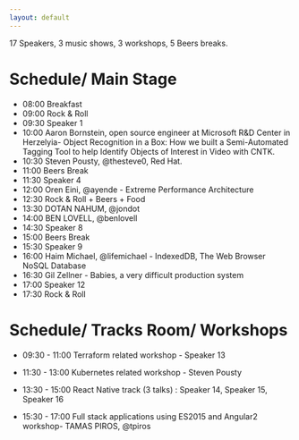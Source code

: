 ```yaml
---
layout: default
---
```

17 Speakers, 3 music shows, 3 workshops, 5 Beers breaks. 

# Schedule/ Main Stage
- 08:00 Breakfast
- 09:00 Rock & Roll
- 09:30 Speaker 1
- 10:00 Aaron Bornstein, open source engineer at Microsoft R&D Center in Herzelyia- Object Recognition in a Box: How we built a Semi-Automated Tagging Tool to help Identify Objects of Interest in Video with CNTK.
- 10:30 Steven Pousty, @thesteve0, Red Hat.
- 11:00 Beers Break
- 11:30 Speaker 4
- 12:00 Oren Eini, @ayende - Extreme Performance Architecture 
- 12:30 Rock & Roll + Beers + Food
- 13:30 DOTAN NAHUM, @jondot 
- 14:00 BEN LOVELL, @benlovell 
- 14:30 Speaker 8  
- 15:00 Beers Break
- 15:30 Speaker 9
- 16:00 Haim Michael, @lifemichael - IndexedDB, The Web Browser NoSQL Database 
- 16:30 Gil Zellner  - Babies, a very difficult production system 
- 17:00 Speaker 12 
- 17:30 Rock & Roll

# Schedule/ Tracks Room/ Workshops
- 09:30 - 11:00 Terraform related workshop - Speaker 13
- 11:30 - 13:00 Kubernetes related workshop - Steven Pousty
- 13:30 - 15:00 React Native track (3 talks) : Speaker 14, Speaker 15, Speaker 16

- 15:30 - 17:00 Full stack applications using ES2015 and Angular2 workshop- TAMAS PIROS, @tpiros 




